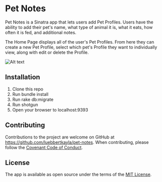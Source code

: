 # Pet Notes

Pet Notes is a Sinatra app that lets users add Pet Profiles. Users have the ability to add their pet's name, what type of animal it is, what it eats, how often it is fed, and additional notes. 

The Home Page displays all of the user's Pet Profiles. From here they can create a new Pet Profile, select which pet's Profile they want to individually view, along with edit or delete the Profile.

![Alt text](https://i.ibb.co/9Yzmcqp/Screen-Shot-2022-01-20-at-5-01-58-PM.png)

## Installation

1. Clone this repo
2. Run bundle install
3. Run rake db:migrate
4. Run shotgun
5. Open your browser to localhost:9393

## Contributing

Contributions to the project are welcome on GitHub at https://github.com/luebbertkayla/pet-notes. When contributing, please follow the [Covenant Code of Conduct](https://github.com/probot/template/blob/master/CODE_OF_CONDUCT.md).

## License

The app is available as open source under the terms of the [MIT License](https://opensource.org/licenses/MIT).



